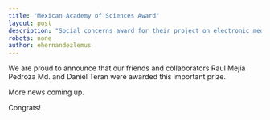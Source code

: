 ```yaml
---
title: "Mexican Academy of Sciences Award"
layout: post
description: "Social concerns award for their project on electronic medical record"
robots: none
author: ehernandezlemus
---
```


We are proud to announce that our friends and collaborators Raul Mejía Pedroza Md. and Daniel Teran
were awarded this important prize.

More news coming up.

Congrats!
